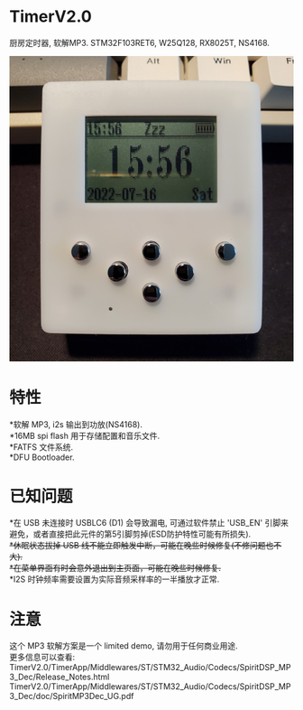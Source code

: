 # TimerV2.0
厨房定时器, 软解MP3. STM32F103RET6, W25Q128, RX8025T, NS4168.  

![image](./Doc/004.jpg)


# 特性
*软解 MP3, i2s 输出到功放(NS4168).  
*16MB spi flash 用于存储配置和音乐文件.  
*FATFS 文件系统.  
*DFU Bootloader.  


# 已知问题  
*在 USB 未连接时 USBLC6 (D1) 会导致漏电, 可通过软件禁止 'USB_EN' 引脚来避免，或者直接把此元件的第5引脚剪掉(ESD防护特性可能有所损失).  
~~*休眠状态拔掉 USB 线不能立即触发中断，可能在晚些时候修复(不修问题也不大).~~  
~~*在菜单界面有时会意外退出到主页面，可能在晚些时候修复.~~  
*I2S 时钟频率需要设置为实际音频采样率的一半播放才正常.  


# 注意  
这个 MP3 软解方案是一个 limited demo, 请勿用于任何商业用途.  
更多信息可以查看:  
TimerV2.0/TimerApp/Middlewares/ST/STM32_Audio/Codecs/SpiritDSP_MP3_Dec/Release_Notes.html  
TimerV2.0/TimerApp/Middlewares/ST/STM32_Audio/Codecs/SpiritDSP_MP3_Dec/doc/SpiritMP3Dec_UG.pdf  
